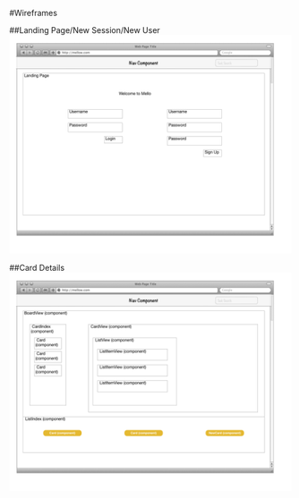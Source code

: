 #Wireframes

##Landing Page/New Session/New User
![landing-page]

##Card Details
![card-detail]

[landing-page]: ./wireframes/Login-Page.png
[card-detail]: ./wireframes/Card-Details.png
